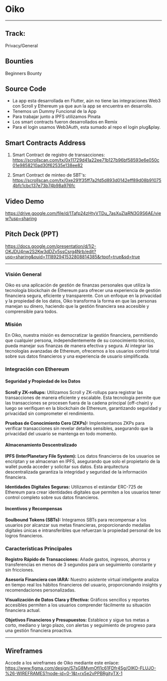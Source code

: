 # Oiko
---
## Track: 
Privacy/General

## Bounties
Beginners Bounty

## Source Code
- La app esta desarrollada en Flutter, aún no tiene las integraciones Web3 con Scroll y Ethereum ya que aun la app se encuentra en desarrollo. 
- Tenemos un Dummy Funcional de la App 
- Para trabajar junto a IPFS utilizamos Pinata
- Los smart contracts fueron desarrollados en Remix
- Para el login usamos Web3Auth, esta sumado al repo el login plug&play.

## Smart Contracts Address
1. Smart Contract de registro de transacciones: https://scrollscan.com/tx/0x11729d41a22ee71b127b96bf58593e6e050c01e9858210ad30f62535e138ee82 

2. Smart Contract de minteo de SBT's: https://scrollscan.com/tx/0xe291f35ff7a2fd5d893d0142eff89d08b910754bfc1cbc137e73b74b98a976fc 

## Video Demo
https://drive.google.com/file/d/1Tafp24zHtyVTDu_7asXuZlaRN3G9S6AE/view?usp=sharing

## Pitch Deck (PPT)
https://docs.google.com/presentation/d/1i2-OKJDU4nw2S2Kw3dDZv5ssCsrg4Nrb/edit?usp=sharing&ouid=111892941532808814385&rtpof=true&sd=true


---
### Visión General
Oiko es una aplicación de gestión de finanzas personales que utiliza la tecnología blockchain de Ethereum para ofrecer una experiencia de gestión financiera segura, eficiente y transparente. Con un enfoque en la privacidad y la propiedad de los datos, Oiko transforma la forma en que las personas manejan su dinero, haciendo que la gestión financiera sea accesible y comprensible para todos.

### Misión
En Oiko, nuestra misión es democratizar la gestión financiera, permitiendo que cualquier persona, independientemente de su conocimiento técnico, pueda manejar sus finanzas de manera efectiva y segura. Al integrar las tecnologías avanzadas de Ethereum, ofrecemos a los usuarios control total sobre sus datos financieros y una experiencia de usuario simplificada.

### Integración con Ethereum
#### Seguridad y Propiedad de los Datos
**Scroll y ZK-rollups:** Utilizamos Scroll y ZK-rollups para registrar las transacciones de manera eficiente y escalable. Esta tecnología permite que las transacciones se procesen fuera de la cadena principal (off-chain) y luego se verifiquen en la blockchain de Ethereum, garantizando seguridad y privacidad sin comprometer el rendimiento.

**Pruebas de Conocimiento Cero (ZKPs):** Implementamos ZKPs para verificar transacciones sin revelar detalles sensibles, asegurando que la privacidad del usuario se mantenga en todo momento.

#### Almacenamiento Descentralizado
**IPFS (InterPlanetary File System):** Los datos financieros de los usuarios se encriptan y se almacenan en IPFS, asegurando que solo el propietario de la wallet pueda acceder y solicitar sus datos. Esta arquitectura descentralizada garantiza la integridad y seguridad de la información financiera.

**Identidades Digitales Seguras:** Utilizamos el estándar ERC-725 de Ethereum para crear identidades digitales que permiten a los usuarios tener control completo sobre sus datos financieros.

#### Incentivos y Recompensas
**Soulbound Tokens (SBTs):** Integramos SBTs para recompensar a los usuarios por alcanzar sus metas financieras, proporcionando medallas digitales únicas e intransferibles que refuerzan la propiedad personal de los logros financieros.
<br>

### Características Principales
**Registro Rápido de Transacciones:** Añade gastos, ingresos, ahorros y transferencias en menos de 3 segundos para un seguimiento constante y sin fricciones.

**Asesoría Financiera con IARA:** Nuestro asistente virtual inteligente analiza en tiempo real los hábitos financieros del usuario, proporcionando insights y recomendaciones personalizadas.

**Visualización de Datos Clara y Efectiva:** Gráficos sencillos y reportes accesibles permiten a los usuarios comprender fácilmente su situación financiera actual.

**Objetivos Financieros y Presupuestos:** Establece y sigue tus metas a corto, mediano y largo plazo, con alertas y seguimiento de progreso para una gestión financiera proactiva.

--- 
## Wireframes
Accede a los wireframes de Oiko mediante este enlace: https://www.figma.com/design/S7sG8MvmOfI1c61FDfr4Sg/OIKO-FLUJO-%26-WIREFRAMES?node-id=0-1&t=rx5e2vPPBRgjtyTX-1
